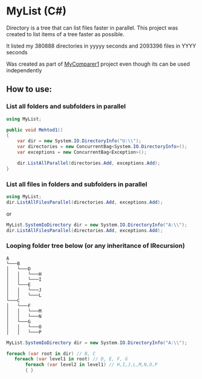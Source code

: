 # MyList (C#)

Directory is a tree that can list files faster in parallel.
This project was created to list items of a tree faster as possible.

It listed my 380888 directories in yyyyy seconds and 2093396 files in YYYY seconds

Was created as part of [MyComparer1](https://github.com/vinils/MyComparer1) project even though its can be used independently

## How to use:

### List all folders and subfolders in parallel

```csharp
using MyList;

public void Mehtod1()
{
    var dir = new System.IO.DirectoryInfo("U:\\");
    var directories = new ConcurrentBag<System.IO.DirectoryInfo>();
    var exceptions = new ConcurrentBag<Exception>();

    dir.ListAllParallel(directories.Add, exceptions.Add);
}
```

### List all files in folders and subfolders in parallel

```csharp
using MyList;
dir.ListAllFilesParallel(directories.Add, exceptions.Add);
```
 or
```csharp
MyList.SystemIoDirectory dir = new System.IO.DirectoryInfo("A:\\"); 
dir.ListAllFilesParallel(directories.Add, exceptions.Add);
```

### Looping folder tree below (or any inheritance of IRecursion)
```
A
└───B
│   └───D
│   │   └───H
│   │   └───I
│   └───E
│   │   └───J
│   │   └───L
└───C
│   └───F
│   │   └───M
│   │   └───N
│   └───G
│   │   └───O
│   │   └───P
```

 ```csharp
MyList.SystemIoDirectory dir = new System.IO.DirectoryInfo("A:\\"); 

foreach (var root in dir) // B, C
    foreach (var level1 in root) // D, E, F, G
        foreach (var level2 in level1) // H,I,J,L,M,N,O,P
        { }
```

